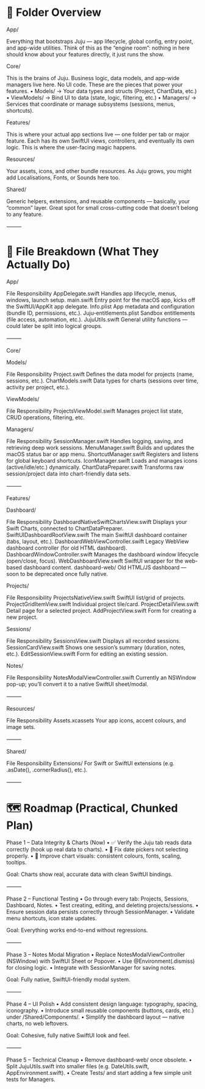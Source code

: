 # 🧭 Folder Overview

App/

Everything that bootstraps Juju — app lifecycle, global config, entry point, and app-wide utilities.
Think of this as the “engine room”: nothing in here should know about your features directly, it just runs the show.

Core/

This is the brains of Juju. Business logic, data models, and app-wide managers live here.
No UI code. These are the pieces that power your features.
	•	Models/ → Your data types and structs (Project, ChartData, etc.)
	•	ViewModels/ → Bind UI to data (state, logic, filtering, etc.)
	•	Managers/ → Services that coordinate or manage subsystems (sessions, menus, shortcuts).

Features/

This is where your actual app sections live — one folder per tab or major feature.
Each has its own SwiftUI views, controllers, and eventually its own logic.
This is where the user-facing magic happens.

Resources/

Your assets, icons, and other bundle resources.
As Juju grows, you might add Localisations, Fonts, or Sounds here too.

Shared/

Generic helpers, extensions, and reusable components — basically, your “common” layer.
Great spot for small cross-cutting code that doesn’t belong to any feature.

⸻

# 🧩 File Breakdown (What They Actually Do)

App/

File	Responsibility
AppDelegate.swift	Handles app lifecycle, menus, windows, launch setup.
main.swift	Entry point for the macOS app, kicks off the SwiftUI/AppKit app delegate.
Info.plist	App metadata and configuration (bundle ID, permissions, etc.).
Juju-entitlements.plist	Sandbox entitlements (file access, automation, etc.).
JujuUtils.swift	General utility functions — could later be split into logical groups.


⸻

Core/

Models/

File	Responsibility
Project.swift	Defines the data model for projects (name, sessions, etc.).
ChartModels.swift	Data types for charts (sessions over time, activity per project, etc.).

ViewModels/

File	Responsibility
ProjectsViewModel.swift	Manages project list state, CRUD operations, filtering, etc.

Managers/

File	Responsibility
SessionManager.swift	Handles logging, saving, and retrieving deep work sessions.
MenuManager.swift	Builds and updates the macOS status bar or app menu.
ShortcutManager.swift	Registers and listens for global keyboard shortcuts.
IconManager.swift	Loads and manages icons (active/idle/etc.) dynamically.
ChartDataPreparer.swift	Transforms raw session/project data into chart-friendly data sets.


⸻

Features/

Dashboard/

File	Responsibility
DashboardNativeSwiftChartsView.swift	Displays your Swift Charts, connected to ChartDataPreparer.
SwiftUIDashboardRootView.swift	The main SwiftUI dashboard container (tabs, layout, etc.).
DashboardWebViewController.swift	Legacy WebView dashboard controller (for old HTML dashboard).
DashboardWindowController.swift	Manages the dashboard window lifecycle (open/close, focus).
WebDashboardView.swift	SwiftUI wrapper for the web-based dashboard content.
dashboard-web/	Old HTML/JS dashboard — soon to be deprecated once fully native.

Projects/

File	Responsibility
ProjectsNativeView.swift	SwiftUI list/grid of projects.
ProjectGridItemView.swift	Individual project tile/card.
ProjectDetailView.swift	Detail page for a selected project.
AddProjectView.swift	Form for creating a new project.

Sessions/

File	Responsibility
SessionsView.swift	Displays all recorded sessions.
SessionCardView.swift	Shows one session’s summary (duration, notes, etc.).
EditSessionView.swift	Form for editing an existing session.

Notes/

File	Responsibility
NotesModalViewController.swift	Currently an NSWindow pop-up; you’ll convert it to a native SwiftUI sheet/modal.


⸻

Resources/

File	Responsibility
Assets.xcassets	Your app icons, accent colours, and image sets.


⸻

Shared/

File	Responsibility
Extensions/	For Swift or SwiftUI extensions (e.g. .asDate(), .cornerRadius(), etc.).


⸻

# 🗺️ Roadmap (Practical, Chunked Plan)

Phase 1 – Data Integrity & Charts (Now)
	•	✅ Verify the Juju tab reads data correctly (hook up real data to charts).
	•	🔧 Fix date pickers not selecting properly.
	•	🎨 Improve chart visuals: consistent colours, fonts, scaling, tooltips.

Goal: Charts show real, accurate data with clean SwiftUI bindings.

⸻

Phase 2 – Functional Testing
	•	Go through every tab: Projects, Sessions, Dashboard, Notes.
	•	Test creating, editing, and deleting projects/sessions.
	•	Ensure session data persists correctly through SessionManager.
	•	Validate menu shortcuts, icon state updates.

Goal: Everything works end-to-end without regressions.

⸻

Phase 3 – Notes Modal Migration
	•	Replace NotesModalViewController (NSWindow) with SwiftUI Sheet or Popover.
	•	Use @Environment(\.dismiss) for closing logic.
	•	Integrate with SessionManager for saving notes.

Goal: Fully native, SwiftUI-friendly modal system.

⸻

Phase 4 – UI Polish
	•	Add consistent design language: typography, spacing, iconography.
	•	Introduce small reusable components (buttons, cards, etc.) under /Shared/Components/.
	•	Simplify the dashboard layout — native charts, no web leftovers.

Goal: Cohesive, fully native SwiftUI look and feel.

⸻

Phase 5 – Technical Cleanup
	•	Remove dashboard-web/ once obsolete.
	•	Split JujuUtils.swift into smaller files (e.g. DateUtils.swift, AppEnvironment.swift).
	•	Create Tests/ and start adding a few simple unit tests for Managers.
